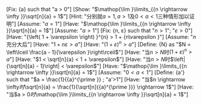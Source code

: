 [Fix: {a} such that "a > 0"]
[Show: "$\mathop{\lim }\limits_{{n \rightarrow  \infty }}\sqrt[n]{a} = 1$"]
[Hint: "分别就$a=1,a>1$及$0<a<1$三种情形加以证明"]
[Assume: "$a=1$"]
[Have: "$\mathop{\lim }\limits_{{n \rightarrow  \infty }}\sqrt[n]{a} = 1$"]
[Assume: "$a>1$"]
[Fix: {n, ɛ} such that "$n>1$"; "$\varepsilon>0$"]
[Have: "{\left( 1 + \varepsilon \right) }^{n} > 1 + {n\varepsilon }"]
[Assume: "$n$ 充分大后"]
[Have: "$1 + {n\varepsilon } > a$"]
[Have: "${\left( 1 + \varepsilon \right) }^{n} > a$"]
[Define: {N} as "$N = \left\lceil  \frac{a - 1}{\varepsilon }\right\rceil$"]
[Have: "当$n > N$时${\left( 1 + \varepsilon \right) }^{n} > a$"]
[Have: "$1 < \sqrt[n]{a} < 1 + \varepsilon$"]
[Have: "当$n > N$时$\left| {\sqrt[n]{a} - 1}\right|  < \varepsilon$"]
[Have: "$\mathop{\lim }\limits_{{n \rightarrow  \infty }}\sqrt[n]{a} = 1$"]
[Assume: "$0 < a < 1$"]
[Define: {a'} such that "$a = \frac{1}{{a}^{\prime }} ; "a'>1"]
[Have: "当$n \rightarrow  \infty$时$\sqrt[n]{a} = \frac{1}{\sqrt[n]{{a}^{\prime }}} \rightarrow  1$"]
[Have: "当$a > 0$时$\mathop{\lim }\limits_{{n \rightarrow  \infty }}\sqrt[n]{a} = 1$"]